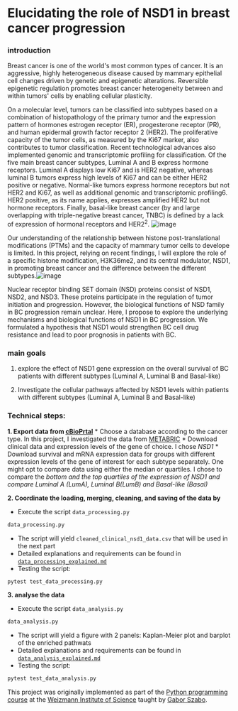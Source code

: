 # Elucidating the role of NSD1  in breast cancer  progression

###  introduction
Breast cancer is one of the world's most common types of cancer. It is an aggressive, highly heterogeneous disease caused by mammary epithelial cell changes driven by genetic and epigenetic alterations. Reversible epigenetic regulation promotes breast cancer heterogeneity between and within tumors' cells by enabling cellular plasticity. 

On a molecular level, tumors can be classified into subtypes based on a combination of histopathology of the primary tumor and the expression pattern of hormones estrogen receptor (ER), progesterone receptor (PR), and human epidermal growth factor receptor 2 (HER2). The proliferative capacity of the tumor cells, as measured by the Ki67 marker, also contributes to tumor classification. Recent technological advances also implemented genomic and transcriptomic profiling for classification. Of the five main breast cancer subtypes, Luminal A and B express hormone receptors. Luminal A displays low Ki67 and is HER2 negative, whereas luminal B tumors express high levels of Ki67 and can be either HER2 positive or negative. Normal-like tumors express hormone receptors but not HER2 and Ki67, as well as additional genomic and transcriptomic profiling6. HER2 positive, as its name applies, expresses amplified HER2 but not hormone receptors. Finally, basal-like breast cancer (by and large overlapping with triple-negative breast cancer, TNBC) is defined by a lack of expression of hormonal receptors and HER2<sup>2</sup>.
![image](https://github.com/roisiegelman/Project/assets/166688546/e3e723d3-6f10-4aa7-87ad-461efc3558ea)

Our understanding of the relationship between histone post-translational modifications (PTMs) and the capacity of mammary tumor cells to develope is limited. In this project, relying on recent findings, I will explore the role of a specific histone modification, H3K36me2, and its central modulator, NSD1, in promoting breast cancer and the difference between the different subtypes.![image](https://github.com/roisiegelman/Project/assets/166688546/898795ce-b799-4cec-89cc-2ca37f4a3c0b)

Nuclear receptor binding SET domain (NSD) proteins consist of NSD1, NSD2, and NSD3. These proteins participate in the regulation of tumor initiation and progression. However, the biological functions of NSD family  in BC progression remain unclear. 
Here, I propose to explore the underlying mechanisms and biological functions of NSD1 in BC progression. We formulated a hypothesis that NSD1 would strengthen BC cell drug resistance and lead to poor prognosis in patients with BC.

###  main goals

1.  explore the effect of NSD1 gene expression on the overall survival of BC patients with different subtypes (Luminal A, Luminal B and Basal-like)
  
2. Investigate the cellular pathways affected by NSD1 levels within patients with different subtypes (Luminal A, Luminal B and Basal-like)   

###  Technical steps:
**1. Export data from [cBioPrtal](https://www.cbioportal.org/)**
    * Choose a database according to the cancer type. In this project, I investigated the data from [METABRIC](https://www.cbioportal.org/study/summary?id=brca_metabric)
    * Download clinical data and expression levels of the gene of choice. I chose *NSD1*
    * Download survival and mRNA expression data for groups with different expression levels of the gene of interest for each subtype separately. One might opt to compare data using either the median or quartiles. 
      I chose to compare the *bottom and the top quartiles of the expression of NSD1 and compare Luminal A (LumA), Luminal B(LumB) and Basal-like (Basal)*

**2. Coordinate the loading, merging, cleaning, and saving of the data by** 
   * Execute the script `data_processing.py`
  ```python
 data_processing.py
```
   * The script will yield `cleaned_clinical_nsd1_data.csv` that will be used in the next part
   * Detailed explanations and requirements can be found in [`data_processing_explained.md`](https://github.com/roisiegelman/Project/blob/main/data_processing_explained.md)
   * Testing the script:
   ``` python
pytest test_data_processing.py
```
**3. analyse the data**
 * Execute the script `data_analysis.py`
  ```python
 data_analysis.py
```
   * The script will yield a figure with 2 panels: Kaplan-Meier plot and barplot of the enriched pathwats
   * Detailed explanations and requirements can be found in [`data_analysis_explained.md`](https://github.com/roisiegelman/Project/blob/main/data_analysis_explained.md)
   * Testing the script:
   ```python
pytest test_data_analysis.py
```



This project was originally implemented as part of the [Python programming course](https://github.com/szabgab/wis-python-course-2024-04) at the [Weizmann Institute of Science](https://www.weizmann.ac.il/) taught by [Gabor Szabo](https://szabgab.com/).
